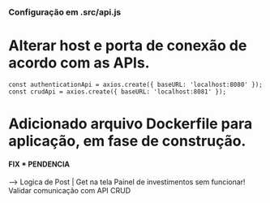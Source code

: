 ### Configuração em .src/api.js

# Alterar host e porta de conexão de acordo com as APIs.
```
const authenticationApi = axios.create({ baseURL: 'localhost:8080' });
const crudApi = axios.create({ baseURL: 'localhost:8081' });
```
# Adicionado arquivo Dockerfile para aplicação, em fase de construção.

#### FIX * PENDENCIA
--> Logica de Post | Get na tela Painel de investimentos sem funcionar! Validar comunicação com API CRUD



